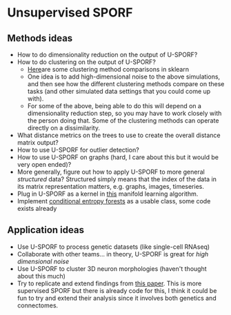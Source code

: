 # Unsupervised SPORF

## Methods ideas
 - How to do dimensionality reduction on the output of U-SPORF?
 - How to do clustering on the output of U-SPORF?
    - [Here](https://scikit-learn.org/stable/modules/clustering.html)are some clustering method comparisons in sklearn
    - One idea is to add high-dimensional noise to the above simulations, and then see how the different clustering methods compare on these tasks (and other simulated data settings that you could come up with).
    - For some of the above, being able to do this will depend on a dimensionality reduction step, so you may have to work closely with the person doing that. Some of the clustering methods can operate directly on a dissimilarity.
 - What distance metrics on the trees to use to create the overall distance matrix output?
 - How to use U-SPORF for outlier detection? 
 - How to use U-SPORF on graphs (hard, I care about this but it would be very open ended)?
 - More generally, figure out how to apply U-SPORF to more general _structured_ data? Structured 
 simply means that the index of the data in its matrix representation matters, e.g. graphs, images, 
 timeseries.
 - Plug in U-SPORF as a kernel in [this](https://github.com/KrishnaswamyLab/PHATE) manifold learning
 algorithm.
 - Implement [conditional entropy forests](https://arxiv.org/abs/1907.00325) as a usable class, some code exists already
 
## Application ideas 
 - Use U-SPORF to process genetic datasets (like single-cell RNAseq) 
 - Collaborate with other teams... in theory, U-SPORF is great for _high dimensional noise_
 - Use U-SPORF to cluster 3D neuron morphologies (haven't thought about this much) 
 - Try to replicate and extend findings from 
 [this paper](https://www.biorxiv.org/content/biorxiv/early/2019/08/15/736520.full.pdf). This 
 is more supervised SPORF but there is already code for this, I think it could be fun to try 
 and extend their analysis since it involves both genetics and connectomes. 
 
